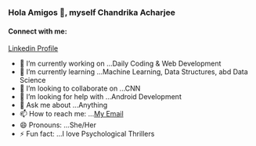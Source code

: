 ### Hola Amigos 👋, myself Chandrika Acharjee

#### Connect with me:
[Linkedin Profile](https://www.linkedin.com/in/chandrika-acharjee-2563a41ab)



- 🔭 I’m currently working on ...Daily Coding & Web Development
- 🌱 I’m currently learning ...Machine Learning, Data Structures, abd Data Science
- 👯 I’m looking to collaborate on ...CNN
- 🤔 I’m looking for help with ...Android Development
- 💬 Ask me about ...Anything
- 📫 How to reach me: ...[My Email](acharjeechandrika372@gmail.com)
- 😄 Pronouns: ...She/Her
- ⚡ Fun fact: ...I love Psychological Thrillers
